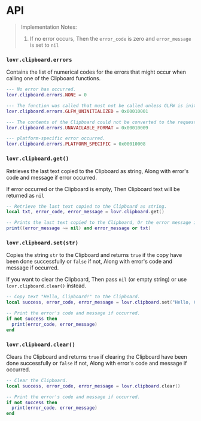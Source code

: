 # API

> Implementation Notes:
> 
> 1. If no error occurs, Then the `error_code` is zero and `error_message` is set to `nil`
>

### `lovr.clipboard.errors`

Contains the list of numerical codes for the errors that might occur when calling one of the Clipboard functions.

```lua
--- No error has occurred.
lovr.clipboard.errors.NONE = 0

--- The function was called that must not be called unless GLFW is initialized.
lovr.clipboard.errors.GLFW_UNINITIALIZED = 0x00010001

--- The contents of the Clipboard could not be converted to the requested format.
lovr.clipboard.errors.UNAVAILABLE_FORMAT = 0x00010009

--- platform-specific error occurred.
lovr.clipboard.errors.PLATFORM_SPECIFIC = 0x00010008
```

### `lovr.clipboard.get()`

Retrieves the last text copied to the Clipboard as string, Along with error's code and message if error occurred.

If error occurred or the Clipboard is empty, Then Clipboard text will be returned as `nil`

```lua
-- Retrieve the last text copied to the Clipboard as string.
local txt, error_code, error_message = lovr.clipboard.get()

-- Prints the last text copied to the Clipboard, Or the error message if error occurred.
print((error_message ~= nil) and error_message or txt)
```

### `lovr.clipboard.set(str)`

Copies the string `str` to the Clipboard and returns `true` if the copy have been done successfully or `false` if not, Along with error's code and message if occurred.

If you want to clear the Clipboard, Then pass `nil` (or empty string) or use `lovr.clipboard.clear()` instead.

```lua
-- Copy text "Hello, Clipboard!" to the Clipboard.
local success, error_code, error_message = lovr.clipboard.set("Hello, Clipboard!")

-- Print the error's code and message if occurred.
if not success then
  print(error_code, error_message)
end
```

### `lovr.clipboard.clear()`

Clears the Clipboard and returns `true` if clearing the Clipboard have been done successfully or `false` if not, Along with error's code and message if occurred.

```lua
-- Clear the Clipboard.
local success, error_code, error_message = lovr.clipboard.clear()

-- Print the error's code and message if occurred.
if not success then
  print(error_code, error_message)
end
```
